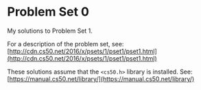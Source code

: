 # Problem Set 0

My solutions to Problem Set 1.

For a description of the problem set, see: [http://cdn.cs50.net/2016/x/psets/1/pset1/pset1.html](http://cdn.cs50.net/2016/x/psets/1/pset1/pset1.html)

These solutions assume that the `<cs50.h>` library is installed. See: [https://manual.cs50.net/library/](https://manual.cs50.net/library/)

